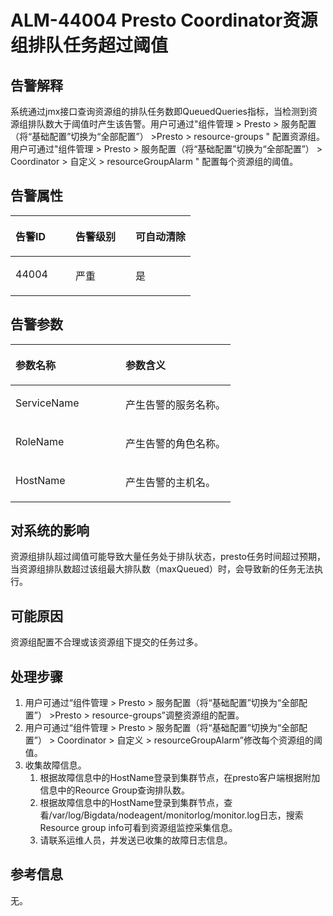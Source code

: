 # ALM-44004 Presto Coordinator资源组排队任务超过阈值<a name="ZH-CN_TOPIC_0226470315"></a>

## 告警解释<a name="zh-cn_topic_0226447372_zh-cn_topic_0087039425_section43920869"></a>

系统通过jmx接口查询资源组的排队任务数即QueuedQueries指标，当检测到资源组排队数大于阈值时产生该告警。用户可通过"组件管理 \> Presto \> 服务配置（将“基础配置”切换为“全部配置”） \>Presto \> resource-groups " 配置资源组。用户可通过"组件管理 \> Presto \> 服务配置（将“基础配置”切换为“全部配置”） \> Coordinator \> 自定义 \> resourceGroupAlarm " 配置每个资源组的阈值。

## 告警属性<a name="zh-cn_topic_0226447372_zh-cn_topic_0087039425_section59743502"></a>

<a name="zh-cn_topic_0226447372_zh-cn_topic_0087039425_table64843092"></a>
<table><thead align="left"><tr id="zh-cn_topic_0226447372_zh-cn_topic_0087039425_row10409628"><th class="cellrowborder" valign="top" width="33.33333333333333%" id="mcps1.1.4.1.1"><p id="zh-cn_topic_0226447372_zh-cn_topic_0087039425_p37873528"><a name="zh-cn_topic_0226447372_zh-cn_topic_0087039425_p37873528"></a><a name="zh-cn_topic_0226447372_zh-cn_topic_0087039425_p37873528"></a>告警ID</p>
</th>
<th class="cellrowborder" valign="top" width="33.33333333333333%" id="mcps1.1.4.1.2"><p id="zh-cn_topic_0226447372_zh-cn_topic_0087039425_p47856888"><a name="zh-cn_topic_0226447372_zh-cn_topic_0087039425_p47856888"></a><a name="zh-cn_topic_0226447372_zh-cn_topic_0087039425_p47856888"></a>告警级别</p>
</th>
<th class="cellrowborder" valign="top" width="33.33333333333333%" id="mcps1.1.4.1.3"><p id="zh-cn_topic_0226447372_zh-cn_topic_0087039425_p51202692"><a name="zh-cn_topic_0226447372_zh-cn_topic_0087039425_p51202692"></a><a name="zh-cn_topic_0226447372_zh-cn_topic_0087039425_p51202692"></a>可自动清除</p>
</th>
</tr>
</thead>
<tbody><tr id="zh-cn_topic_0226447372_zh-cn_topic_0087039425_row53777413"><td class="cellrowborder" valign="top" width="33.33333333333333%" headers="mcps1.1.4.1.1 "><p id="zh-cn_topic_0226447372_zh-cn_topic_0087039425_p61003235"><a name="zh-cn_topic_0226447372_zh-cn_topic_0087039425_p61003235"></a><a name="zh-cn_topic_0226447372_zh-cn_topic_0087039425_p61003235"></a>44004</p>
</td>
<td class="cellrowborder" valign="top" width="33.33333333333333%" headers="mcps1.1.4.1.2 "><p id="zh-cn_topic_0226447372_zh-cn_topic_0087039425_p42315013"><a name="zh-cn_topic_0226447372_zh-cn_topic_0087039425_p42315013"></a><a name="zh-cn_topic_0226447372_zh-cn_topic_0087039425_p42315013"></a>严重</p>
</td>
<td class="cellrowborder" valign="top" width="33.33333333333333%" headers="mcps1.1.4.1.3 "><p id="zh-cn_topic_0226447372_zh-cn_topic_0087039425_p4964052"><a name="zh-cn_topic_0226447372_zh-cn_topic_0087039425_p4964052"></a><a name="zh-cn_topic_0226447372_zh-cn_topic_0087039425_p4964052"></a>是</p>
</td>
</tr>
</tbody>
</table>

## 告警参数<a name="zh-cn_topic_0226447372_zh-cn_topic_0087039425_section820607"></a>

<a name="zh-cn_topic_0226447372_zh-cn_topic_0087039425_table66543927"></a>
<table><thead align="left"><tr id="zh-cn_topic_0226447372_zh-cn_topic_0087039425_row61284534"><th class="cellrowborder" valign="top" width="50%" id="mcps1.1.3.1.1"><p id="zh-cn_topic_0226447372_zh-cn_topic_0087039425_p65100236"><a name="zh-cn_topic_0226447372_zh-cn_topic_0087039425_p65100236"></a><a name="zh-cn_topic_0226447372_zh-cn_topic_0087039425_p65100236"></a>参数名称</p>
</th>
<th class="cellrowborder" valign="top" width="50%" id="mcps1.1.3.1.2"><p id="zh-cn_topic_0226447372_zh-cn_topic_0087039425_p38627770"><a name="zh-cn_topic_0226447372_zh-cn_topic_0087039425_p38627770"></a><a name="zh-cn_topic_0226447372_zh-cn_topic_0087039425_p38627770"></a>参数含义</p>
</th>
</tr>
</thead>
<tbody><tr id="zh-cn_topic_0226447372_zh-cn_topic_0087039425_row41841705"><td class="cellrowborder" valign="top" width="50%" headers="mcps1.1.3.1.1 "><p id="zh-cn_topic_0226447372_zh-cn_topic_0087039425_p33734977"><a name="zh-cn_topic_0226447372_zh-cn_topic_0087039425_p33734977"></a><a name="zh-cn_topic_0226447372_zh-cn_topic_0087039425_p33734977"></a>ServiceName</p>
</td>
<td class="cellrowborder" valign="top" width="50%" headers="mcps1.1.3.1.2 "><p id="zh-cn_topic_0226447372_zh-cn_topic_0087039425_p48178601"><a name="zh-cn_topic_0226447372_zh-cn_topic_0087039425_p48178601"></a><a name="zh-cn_topic_0226447372_zh-cn_topic_0087039425_p48178601"></a>产生告警的服务名称。</p>
</td>
</tr>
<tr id="zh-cn_topic_0226447372_zh-cn_topic_0087039425_row30954226"><td class="cellrowborder" valign="top" width="50%" headers="mcps1.1.3.1.1 "><p id="zh-cn_topic_0226447372_zh-cn_topic_0087039425_p24264406"><a name="zh-cn_topic_0226447372_zh-cn_topic_0087039425_p24264406"></a><a name="zh-cn_topic_0226447372_zh-cn_topic_0087039425_p24264406"></a>RoleName</p>
</td>
<td class="cellrowborder" valign="top" width="50%" headers="mcps1.1.3.1.2 "><p id="zh-cn_topic_0226447372_zh-cn_topic_0087039425_p19259870"><a name="zh-cn_topic_0226447372_zh-cn_topic_0087039425_p19259870"></a><a name="zh-cn_topic_0226447372_zh-cn_topic_0087039425_p19259870"></a>产生告警的角色名称。</p>
</td>
</tr>
<tr id="zh-cn_topic_0226447372_zh-cn_topic_0087039425_row39121107"><td class="cellrowborder" valign="top" width="50%" headers="mcps1.1.3.1.1 "><p id="zh-cn_topic_0226447372_zh-cn_topic_0087039425_p14693133"><a name="zh-cn_topic_0226447372_zh-cn_topic_0087039425_p14693133"></a><a name="zh-cn_topic_0226447372_zh-cn_topic_0087039425_p14693133"></a>HostName</p>
</td>
<td class="cellrowborder" valign="top" width="50%" headers="mcps1.1.3.1.2 "><p id="zh-cn_topic_0226447372_zh-cn_topic_0087039425_p49293152"><a name="zh-cn_topic_0226447372_zh-cn_topic_0087039425_p49293152"></a><a name="zh-cn_topic_0226447372_zh-cn_topic_0087039425_p49293152"></a>产生告警的主机名。</p>
</td>
</tr>
</tbody>
</table>

## 对系统的影响<a name="zh-cn_topic_0226447372_zh-cn_topic_0087039425_section7385465"></a>

资源组排队超过阈值可能导致大量任务处于排队状态，presto任务时间超过预期，当资源组排队数超过该组最大排队数（maxQueued）时，会导致新的任务无法执行。

## 可能原因<a name="zh-cn_topic_0226447372_zh-cn_topic_0087039425_section66469189"></a>

资源组配置不合理或该资源组下提交的任务过多。

## 处理步骤<a name="zh-cn_topic_0226447372_section14111549283"></a>

1.  用户可通过“组件管理 \> Presto \> 服务配置（将“基础配置”切换为“全部配置”） \>Presto \> resource-groups”调整资源组的配置。
2.  用户可通过“组件管理 \> Presto \> 服务配置（将“基础配置”切换为“全部配置”） \> Coordinator \> 自定义 \> resourceGroupAlarm”修改每个资源组的阈值。
3.  收集故障信息。
    1.  根据故障信息中的HostName登录到集群节点，在presto客户端根据附加信息中的Reource Group查询排队数。
    2.  根据故障信息中的HostName登录到集群节点，查看/var/log/Bigdata/nodeagent/monitorlog/monitor.log日志，搜索Resource group info可看到资源组监控采集信息。
    3.  请联系运维人员，并发送已收集的故障日志信息。


## 参考信息<a name="zh-cn_topic_0226447372_zh-cn_topic_0087039425_section15295265"></a>

无。

